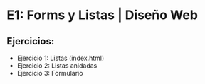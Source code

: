 # E1: Forms y Listas | Diseño Web

## Ejercicios:

- Ejercicio 1: Listas (index.html)
- Ejercicio 2: Listas anidadas
- Ejercicio 3: Formulario
